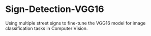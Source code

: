 # Sign-Detection-VGG16
Using multiple street signs to fine-tune the VGG16 model for image classification tasks in Computer Vision.
